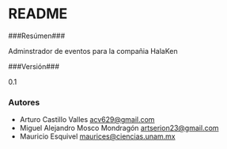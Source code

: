 # README #




###Resúmen###

Adminstrador de eventos para la compañia HalaKen

###Versión### 

0.1

### Autores ###
* Arturo Castillo Valles <acv629@gmail.com>
* Miguel Alejandro Mosco Mondragón <artserion23@gmail.com>
* Mauricio Esquivel <maurices@ciencias.unam.mx>